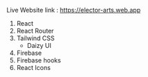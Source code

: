 Live Website link : https://elector-arts.web.app

1. React
2. React Router
3. Tailwind CSS
   - Daizy UI
4. Firebase
5. Firebase hooks
6. React Icons
